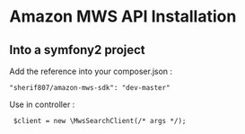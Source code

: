 Amazon MWS API Installation
========================

Into a symfony2 project
-----------------------

Add the reference into your composer.json : 

    "sherif807/amazon-mws-sdk": "dev-master"

Use in controller :

     $client = new \MwsSearchClient(/* args */);
